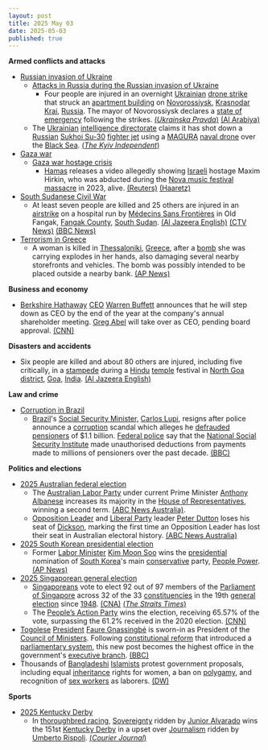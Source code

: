 ```yaml
---
layout: post
title: 2025 May 03
date: 2025-05-03
published: true
---
```



**Armed conflicts and attacks**

* [Russian invasion of Ukraine](https://en.wikipedia.org/wiki/Russian_invasion_of_Ukraine "Russian invasion of Ukraine")
  + [Attacks in Russia during the Russian invasion of Ukraine](https://en.wikipedia.org/wiki/Attacks_in_Russia_during_the_Russian_invasion_of_Ukraine "Attacks in Russia during the Russian invasion of Ukraine")
    - Four people are injured in an overnight [Ukrainian](https://en.wikipedia.org/wiki/Ukrainian_Armed_Forces "Ukrainian Armed Forces") [drone strike](https://en.wikipedia.org/wiki/Drone_warfare "Drone warfare") that struck an [apartment building](https://en.wikipedia.org/wiki/Apartment_building "Apartment building") on [Novorossiysk](https://en.wikipedia.org/wiki/Novorossiysk "Novorossiysk"), [Krasnodar Krai](https://en.wikipedia.org/wiki/Krasnodar_Krai "Krasnodar Krai"), [Russia](https://en.wikipedia.org/wiki/Russia "Russia"). The mayor of Novorossiysk declares a [state of emergency](https://en.wikipedia.org/wiki/State_of_emergency "State of emergency") following the strikes. [(*Ukrainska Pravda*)](https://www.pravda.com.ua/eng/news/2025/05/3/7510394/) [(Al Arabiya)](https://english.alarabiya.net/News/world/2025/05/03/russia-declares-state-of-emergency-at-port-after-ukrainian-drone-attack-on-novorossiysk)
  + The [Ukrainian](https://en.wikipedia.org/wiki/Ukraine "Ukraine") [intelligence directorate](https://en.wikipedia.org/wiki/Main_Directorate_of_Intelligence_%28Ukraine%29 "Main Directorate of Intelligence (Ukraine)") claims it has shot down a [Russian](https://en.wikipedia.org/wiki/Russian_Armed_Forces "Russian Armed Forces") [Sukhoi Su-30](https://en.wikipedia.org/wiki/Sukhoi_Su-30 "Sukhoi Su-30") [fighter jet](https://en.wikipedia.org/wiki/Fighter_jet "Fighter jet") using a [MAGURA](https://en.wikipedia.org/wiki/MAGURA_V5 "MAGURA V5") [naval drone](https://en.wikipedia.org/wiki/Unmanned_surface_vehicle "Unmanned surface vehicle") over the [Black Sea](https://en.wikipedia.org/wiki/Black_Sea "Black Sea"). [(*The Kyiv Independent*)](https://kyivindependent.com/ukrainian-intelligence-says-sea-drone-downs-russian-fighter-jet-in-world-first-strike/)
* [Gaza war](https://en.wikipedia.org/wiki/Gaza_war "Gaza war")
  + [Gaza war hostage crisis](https://en.wikipedia.org/wiki/Gaza_war_hostage_crisis "Gaza war hostage crisis")
    - [Hamas](https://en.wikipedia.org/wiki/Hamas "Hamas") releases a video allegedly showing [Israeli](https://en.wikipedia.org/wiki/Israel "Israel") hostage Maxim Hirkin, who was abducted during the [Nova music festival massacre](https://en.wikipedia.org/wiki/Nova_music_festival_massacre "Nova music festival massacre") in 2023, alive. [(Reuters)](https://www.reuters.com/world/middle-east/hamas-releases-video-man-identified-gaza-hostage-2025-05-03/) [(Haaretz)](https://www.haaretz.com/israel-news/2025-05-03/ty-article/.premium/hamas-releases-second-video-of-hostage-maxim-herkin-from-gaza-captivity/00000196-96e6-d19a-abfe-96f7b4110000)
* [South Sudanese Civil War](https://en.wikipedia.org/wiki/South_Sudanese_Civil_War "South Sudanese Civil War")
  + At least seven people are killed and 25 others are injured in an [airstrike](https://en.wikipedia.org/wiki/Airstrike "Airstrike") on a hospital run by [Médecins Sans Frontières](https://en.wikipedia.org/wiki/M%C3%A9decins_Sans_Fronti%C3%A8res "Médecins Sans Frontières") in Old Fangak, [Fangak County](https://en.wikipedia.org/wiki/Fangak_County "Fangak County"), [South Sudan](https://en.wikipedia.org/wiki/South_Sudan "South Sudan"). [(Al Jazeera English)](https://www.aljazeera.com/news/2025/5/3/at-least-seven-killed-in-south-sudan-hospital-bombing-msf) [(CTV News)](https://www.ctvnews.ca/world/article/attack-on-hospital-run-by-doctors-without-borders-leaves-at-least-4-dead-in-south-sudan/) [(BBC News)](https://www.bbc.com/news/articles/cm2536m9r2eo)
* [Terrorism in Greece](https://en.wikipedia.org/wiki/Terrorism_in_Greece "Terrorism in Greece")
  + A woman is killed in [Thessaloniki](https://en.wikipedia.org/wiki/Thessaloniki "Thessaloniki"), [Greece](https://en.wikipedia.org/wiki/Greece "Greece"), after a [bomb](https://en.wikipedia.org/wiki/Improvised_explosive_device "Improvised explosive device") she was carrying explodes in her hands, also damaging several nearby storefronts and vehicles. The bomb was possibly intended to be placed outside a nearby bank. [(AP News)](https://apnews.com/article/thessaloniki-greece-bomb-explosion-4f7ff92f66cb2405e347f3b7e304a622)

**Business and economy**

* [Berkshire Hathaway](https://en.wikipedia.org/wiki/Berkshire_Hathaway "Berkshire Hathaway") [CEO](https://en.wikipedia.org/wiki/CEO "CEO") [Warren Buffett](https://en.wikipedia.org/wiki/Warren_Buffett "Warren Buffett") announces that he will step down as CEO by the end of the year at the company's annual shareholder meeting. [Greg Abel](https://en.wikipedia.org/wiki/Greg_Abel "Greg Abel") will take over as CEO, pending board approval. [(CNN)](https://edition.cnn.com/2025/05/03/business/warren-buffett-berkshire-hathaway-meeting)

**Disasters and accidents**

* Six people are killed and about 80 others are injured, including five critically, in a [stampede](https://en.wikipedia.org/wiki/Stampede "Stampede") during a [Hindu](https://en.wikipedia.org/wiki/Hinduism "Hinduism") [temple](https://en.wikipedia.org/wiki/Hindu_temple "Hindu temple") festival in [North Goa district](https://en.wikipedia.org/wiki/North_Goa_district "North Goa district"), [Goa](https://en.wikipedia.org/wiki/Goa "Goa"), [India](https://en.wikipedia.org/wiki/India "India"). [(Al Jazeera English)](https://www.aljazeera.com/news/2025/5/3/crowd-crush-at-temple-in-indias-goa-kills-6-injures-dozens)

**Law and crime**

* [Corruption in Brazil](https://en.wikipedia.org/wiki/Corruption_in_Brazil "Corruption in Brazil")
  + [Brazil](https://en.wikipedia.org/wiki/Brazil "Brazil")'s [Social Security Minister,](https://en.wikipedia.org/wiki/Ministry_of_Social_Security_%28Brazil%29 "Ministry of Social Security (Brazil)") [Carlos Lupi](https://en.wikipedia.org/wiki/Carlos_Lupi "Carlos Lupi"), resigns after police announce a [corruption](https://en.wikipedia.org/wiki/Corruption "Corruption") scandal which alleges he [defrauded](https://en.wikipedia.org/wiki/Fraud "Fraud") [pensioners](https://en.wikipedia.org/wiki/Pensioner "Pensioner") of $1.1 billion. [Federal police](https://en.wikipedia.org/wiki/Federal_Police_of_Brazil "Federal Police of Brazil") say that the [National Social Security Institute](https://en.wikipedia.org/wiki/National_Social_Security_Institute "National Social Security Institute") made unauthorised deductions from payments made to millions of pensioners over the past decade. [(BBC)](https://www.bbc.com/news/articles/c0jz0wwgz95o)

**Politics and elections**

* [2025 Australian federal election](https://en.wikipedia.org/wiki/2025_Australian_federal_election "2025 Australian federal election")
  + The [Australian Labor Party](https://en.wikipedia.org/wiki/Australian_Labor_Party "Australian Labor Party") under current Prime Minister [Anthony Albanese](https://en.wikipedia.org/wiki/Anthony_Albanese "Anthony Albanese") increases its majority in the [House of Representatives](https://en.wikipedia.org/wiki/House_of_Representatives_%28Australia%29 "House of Representatives (Australia)"), winning a second term. [(ABC News Australia)](https://www.abc.net.au/news/2025-05-03/federal-election-night-2025-who-is-winning/105239714).
  + [Opposition Leader](https://en.wikipedia.org/wiki/Leader_of_the_Opposition_%28Australia%29 "Leader of the Opposition (Australia)") and [Liberal Party](https://en.wikipedia.org/wiki/Liberal_Party_of_Australia "Liberal Party of Australia") leader [Peter Dutton](https://en.wikipedia.org/wiki/Peter_Dutton "Peter Dutton") loses his seat of [Dickson](https://en.wikipedia.org/wiki/Division_of_Dickson "Division of Dickson"), marking the first time an Opposition Leader has lost their seat in Australian electoral history. [(ABC News Australia)](https://www.abc.net.au/news/2025-05-03/federal-election-night-2025-who-is-winning/105239714)
* [2025 South Korean presidential election](https://en.wikipedia.org/wiki/2025_South_Korean_presidential_election "2025 South Korean presidential election")
  + Former [Labor Minister](https://en.wikipedia.org/wiki/Ministry_of_Employment_and_Labor "Ministry of Employment and Labor") [Kim Moon Soo](https://en.wikipedia.org/wiki/Kim_Moon-soo_%28politician%29 "Kim Moon-soo (politician)") wins the [presidential](https://en.wikipedia.org/wiki/President_of_South_Korea "President of South Korea") nomination of [South Korea](https://en.wikipedia.org/wiki/South_Korea "South Korea")'s main [conservative](https://en.wikipedia.org/wiki/Conservatism_in_South_Korea "Conservatism in South Korea") party, [People Power](https://en.wikipedia.org/wiki/People_Power_Party_%28South_Korea%29 "People Power Party (South Korea)"). [(AP News)](https://apnews.com/article/south-korea-election-conservative-party-nominated-kim-moon-503473489b9daeb3785ab3ff9d5dee8e)
* [2025 Singaporean general election](https://en.wikipedia.org/wiki/2025_Singaporean_general_election "2025 Singaporean general election")
  + [Singaporeans](https://en.wikipedia.org/wiki/Singaporeans "Singaporeans") vote to elect 92 out of 97 members of the [Parliament of Singapore](https://en.wikipedia.org/wiki/Parliament_of_Singapore "Parliament of Singapore") across 32 of the 33 [constituencies](https://en.wikipedia.org/wiki/Constituencies_of_Singapore "Constituencies of Singapore") in the 19th [general election](https://en.wikipedia.org/wiki/General_election "General election") since [1948](https://en.wikipedia.org/wiki/1948_Singaporean_general_election "1948 Singaporean general election"). [(CNA)](https://www.channelnewsasia.com/singapore/ge2025-polling-day-vote-general-election-5104111) [(*The Straits Times*)](https://www.straitstimes.com/singapore/politics/singaporeans-head-to-the-polls-in-pm-wongs-first-election-as-leader)
  + The [People’s Action Party](https://en.wikipedia.org/wiki/People%E2%80%99s_Action_Party "People’s Action Party") wins the election, receiving 65.57% of the vote, surpassing the 61.2% received in the 2020 election. [(CNN)](https://edition.cnn.com/2025/05/03/asia/singapore-ruling-party-election-win-intl-hnk)
* [Togolese](https://en.wikipedia.org/wiki/Togo "Togo") [President](https://en.wikipedia.org/wiki/President_of_Togo "President of Togo") [Faure Gnassingbé](https://en.wikipedia.org/wiki/Faure_Gnassingb%C3%A9 "Faure Gnassingbé") is sworn-in as President of the [Council of Ministers](https://en.wikipedia.org/wiki/Council_of_Ministers_of_Togo "Council of Ministers of Togo"). Following [constitutional reform](https://en.wikipedia.org/wiki/Constitutional_reform "Constitutional reform") that introduced a [parliamentary system](https://en.wikipedia.org/wiki/Parliamentary_system "Parliamentary system"), this new post becomes the highest office in the government's [executive branch](https://en.wikipedia.org/wiki/Executive_branch "Executive branch"). [(BBC)](https://www.bbc.com/news/articles/cgjl9l9z7zjo)
* Thousands of [Bangladeshi](https://en.wikipedia.org/wiki/Bangladesh "Bangladesh") [Islamists](https://en.wikipedia.org/wiki/Islam "Islam") protest government proposals, including equal [inheritance](https://en.wikipedia.org/wiki/Inheritance "Inheritance") rights for women, a ban on [polygamy](https://en.wikipedia.org/wiki/Polygamy "Polygamy"), and recognition of [sex workers](https://en.wikipedia.org/wiki/Sex_workers "Sex workers") as laborers. [(DW)](https://www.dw.com/en/bangladeshi-islamists-protest-womens-rights-proposal/a-72425960)

**Sports**

* [2025 Kentucky Derby](https://en.wikipedia.org/wiki/2025_Kentucky_Derby "2025 Kentucky Derby")
  + In [thoroughbred racing](https://en.wikipedia.org/wiki/Thoroughbred_racing "Thoroughbred racing"), [Sovereignty](https://en.wikipedia.org/wiki/Sovereignty_%28horse%29 "Sovereignty (horse)") ridden by [Junior Alvarado](https://en.wikipedia.org/wiki/Junior_Alvarado "Junior Alvarado") wins the 151st [Kentucky Derby](https://en.wikipedia.org/wiki/Kentucky_Derby "Kentucky Derby") in a upset over [Journalism](https://en.wikipedia.org/wiki/Journalism_%28horse%29 "Journalism (horse)") ridden by [Umberto Rispoli](https://en.wikipedia.org/wiki/Umberto_Rispoli "Umberto Rispoli"). [(*Courier Journal*)](https://www.courier-journal.com/story/sports/horses/kentucky-derby/2025/05/03/sovereignty-pedigree-kentucky-derby-winner-horse-bio/79511749007/)
